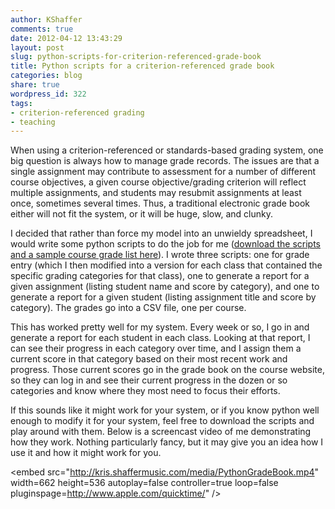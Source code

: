 ```yaml
---
author: KShaffer
comments: true
date: 2012-04-12 13:43:29
layout: post
slug: python-scripts-for-criterion-referenced-grade-book
title: Python scripts for a criterion-referenced grade book
categories: blog
share: true
wordpress_id: 322
tags:
- criterion-referenced grading
- teaching
---
```


When using a criterion-referenced or standards-based grading system, one big question is always how to manage grade records. The issues are that a single assignment may contribute to assessment for a number of different course objectives, a given course objective/grading criterion will reflect multiple assignments, and students may resubmit assignments at least once, sometimes several times. Thus, a traditional electronic grade book either will not fit the system, or it will be huge, slow, and clunky.

I decided that rather than force my model into an unwieldy spreadsheet, I would write some python scripts to do the job for me (<a href="http://kris.shaffermusic.com/media/gradebook.zip">download the scripts and a sample course grade list here</a>). I wrote three scripts: one for grade entry (which I then modified into a version for each class that contained the specific grading categories for that class), one to generate a report for a given assignment (listing student name and score by category), and one to generate a report for a given student (listing assignment title and score by category). The grades go into a CSV file, one per course. 

This has worked pretty well for my system. Every week or so, I go in and generate a report for each student in each class. Looking at that report, I can see their progress in each category over time, and I assign them a current score in that category based on their most recent work and progress. Those current scores go in the grade book on the course website, so they can log in and see their current progress in the dozen or so categories and know where they most need to focus their efforts.

If this sounds like it might work for your system, or if you know python well enough to modify it for your system, feel free to download the scripts and play around with them. Below is a screencast video of me demonstrating how they work. Nothing particularly fancy, but it may give you an idea how I use it and how it might work for you.

<embed src="http://kris.shaffermusic.com/media/PythonGradeBook.mp4" width=662 height=536 autoplay=false controller=true loop=false pluginspage=http://www.apple.com/quicktime/" />
